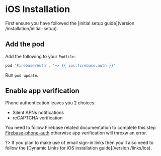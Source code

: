 # iOS Installation

First ensure you have followed the [initial setup guide](version /installation/initial-setup).

## Add the pod

Add the following to your `Podfile`:

```ruby
pod 'Firebase/Auth', '~> {{ ios.firebase.auth }}'
```

Run `pod update`.

## Enable app verification

Phone authentication leaves you 2 choices:
- Silent APNs notifications
- reCAPTCHA verification

You need to follow Firebase related documentation to complete this step [Firebase-phone-auth](https://firebase.google.com/docs/auth/ios/phone-auth) otherwise app verification will throxw an error.

?> If you plan to make use of email sign-in links then you'll also need to follow the [Dynamic Links for iOS installation guide](version /links/ios).
